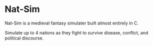 # Nat-Sim
Nat-Sim is a medieval fantasy simulater built almost entirely in C.

Simulate up to 4 nations as they fight to survive disease, conflict, and political discourse.
